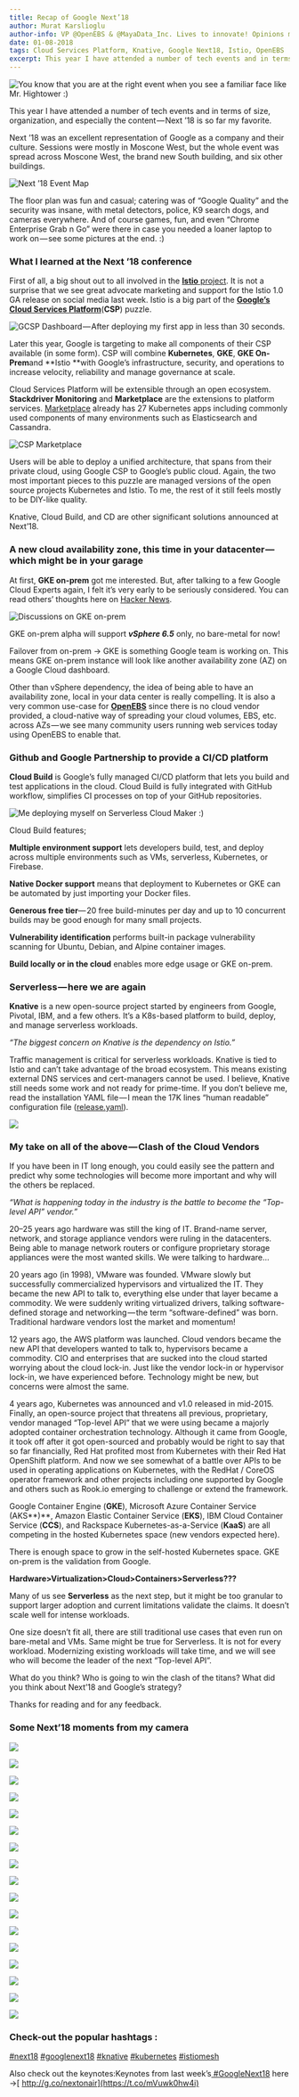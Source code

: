 ```yaml
---
title: Recap of Google Next’18
author: Murat Karslioglu
author-info: VP @OpenEBS & @MayaData_Inc. Lives to innovate! Opinions my own!
date: 01-08-2018
tags: Cloud Services Platform, Knative, Google Next18, Istio, OpenEBS
excerpt: This year I have attended a number of tech events and in terms of size, organization, and especially the content — Next ’18 is so far my favorite.
---
```


![You know that you are at the right event when you see a familiar face like Mr. Hightower :)](https://lh3.googleusercontent.com/iBQD9nOCN5cmrzn73zLeMoHDdhbTZWa3d4sSC1k1wkudXXL0L0912hrjUe2Bxr3MBTLOM_-LDC-ZrA-zNq8arcTJfD_V6e0pc_A9_oKcm6tAsBnIfqXdTfEbnmb8Qu_PoSyBZkVN)

This year I have attended a number of tech events and in terms of size, organization, and especially the content — Next ’18 is so far my favorite.

Next ’18 was an excellent representation of Google as a company and their culture. Sessions were mostly in Moscone West, but the whole event was spread across Moscone West, the brand new South building, and six other buildings.

![Next ’18 Event Map](https://lh4.googleusercontent.com/3ojmOPqqjEieE6GxfEjgFxRRv4sIzQpA_x21hFRpj3IRrmy6i7HL4k5FO2zztbwf9b5HJlrzO8BP3bWkOM34gZQdKS5lmLqR0FjmHJr96VIToFfc-SWdIKmlLcMJLz2y_tWPbERn)

The floor plan was fun and casual; catering was of “Google Quality” and the security was insane, with metal detectors, police, K9 search dogs, and cameras everywhere. And of course games, fun, and even “Chrome Enterprise Grab n Go” were there in case you needed a loaner laptop to work on — see some pictures at the end. :)

### **What I learned at the Next ’18 conference**

First of all, a big shout out to all involved in the [**Istio** project](https://istio.io/). It is not a surprise that we see great advocate marketing and support for the Istio 1.0 GA release on social media last week. Istio is a big part of the [**Google’s Cloud Services Platform**](https://cloud.google.com/solutions/cloud-services-platform/)(**CSP**) puzzle.

![GCSP Dashboard — After deploying my first app in less than 30 seconds.](https://lh4.googleusercontent.com/taoSgNELqkMCnfsqUd84nPfbIATkjucboLYdbzMUWKct5ZFiXb_PZFjoU5KFBc5LZNBz6mhuwHXEpMs49tREabCzrMDCuNTrKniQ4UYuk_i1pNxR08pUHOEjtZ3nxfUOZswcA_xe)

Later this year, Google is targeting to make all components of their CSP available (in some form). CSP will combine **Kubernetes**, **GKE**, **GKE On-Prem**and **Istio **with Google’s infrastructure, security, and operations to increase velocity, reliability and manage governance at scale.

Cloud Services Platform will be extensible through an open ecosystem. **Stackdriver Monitoring** and **Marketplace** are the extensions to platform services. [Marketplace](https://console.cloud.google.com/marketplace/browse?filter=solution-type:k8s) already has 27 Kubernetes apps including commonly used components of many environments such as Elasticsearch and Cassandra.

![CSP Marketplace](https://lh3.googleusercontent.com/esTW1l0iBV-Wvleoosxha1W5KqmA5BQLZ-4jyfb3e0W2j_S5rzqtncJCFA8t6brQc_ZJdF2eVqaXAdhHASBlTq9izYO85SLSZRyE8mbwoB1EiFHTmQdwDHsnTdFm2EDb0i4yefVA)

Users will be able to deploy a unified architecture, that spans from their private cloud, using Google CSP to Google’s public cloud. Again, the two most important pieces to this puzzle are managed versions of the open source projects Kubernetes and Istio. To me, the rest of it still feels mostly to be DIY-like quality.

Knative, Cloud Build, and CD are other significant solutions announced at Next’18.

### **A new cloud availability zone, this time in your datacenter — which might be in your garage**

At first, **GKE on-prem** got me interested. But, after talking to a few Google Cloud Experts again, I felt it’s very early to be seriously considered. You can read others’ thoughts here on [Hacker News](https://news.ycombinator.com/item?id=17602555).

![Discussions on GKE on-prem](https://lh5.googleusercontent.com/q_0yHazRpRZ9bLptYCw1_GQsmdM8TpbM7xXmZ8nL8nejR3uhVg79bvJokA_BrQ91VfzYYl8OLtQ1Evl5VNJqDwJM3EKwqKFsn_jr99N91hCEa1lkazjMZE3aphRbr21LEc0atqTr)

GKE on-prem alpha will support **_vSphere 6.5_** only, no bare-metal for now!

Failover from on-prem -> GKE is something Google team is working on. This means GKE on-prem instance will look like another availability zone (AZ) on a Google Cloud dashboard.

Other than vSphere dependency, the idea of being able to have an availability zone, local in your data center is really compelling. It is also a very common use-case for [**OpenEBS**](https://openebs.io/) since there is no cloud vendor provided, a cloud-native way of spreading your cloud volumes, EBS, etc. across AZs — we see many community users running web services today using OpenEBS to enable that.

### **Github and Google Partnership to provide a CI/CD platform**

**Cloud Build** is Google’s fully managed CI/CD platform that lets you build and test applications in the cloud. Cloud Build is fully integrated with GitHub workflow, simplifies CI processes on top of your GitHub repositories.

![Me deploying myself on Serverless Cloud Maker :)](https://lh3.googleusercontent.com/Vid2Mpm0eaSATtriAt3eLoDdBvvRcv7WCJeNBKxe_VOhVcbdrmh_nJIn5aiQlnMfEOpywRMhHF7Gnv58Nyu_5MQHoWWfxMCmPYdfDlYlKkiQPldJvHxEk9Qa5BOQBuDQNW-YZ0dc)

Cloud Build features;

**Multiple environment support** lets developers build, test, and deploy across multiple environments such as VMs, serverless, Kubernetes, or Firebase.

**Native Docker support** means that deployment to Kubernetes or GKE can be automated by just importing your Docker files.

**Generous free tier**— 20 free build-minutes per day and up to 10 concurrent builds may be good enough for many small projects.

**Vulnerability identification** performs built-in package vulnerability scanning for Ubuntu, Debian, and Alpine container images.

**Build locally or in the cloud** enables more edge usage or GKE on-prem.

### Serverless — here we are again

**Knative** is a new open-source project started by engineers from Google, Pivotal, IBM, and a few others. It’s a K8s-based platform to build, deploy, and manage serverless workloads.

_“The biggest concern on Knative is the dependency on Istio.”_

Traffic management is critical for serverless workloads. Knative is tied to Istio and can’t take advantage of the broad ecosystem. This means existing external DNS services and cert-managers cannot be used. I believe, Knative still needs some work and not ready for prime-time. If you don’t believe me, read the installation YAML file — I mean the 17K lines “human readable” configuration file ([release.yaml](https://github.com/knative/serving/releases/download/v0.1.0/release.yaml)).

![](https://lh6.googleusercontent.com/0qn1GCe8B-15DIr5G7eqqbg3FfnOcm58iQ08ZUobrKJ82xIArtNjnSuFS2KOkkEhyGfyTH8pz5_NXZOk87EllIjN4rSVYlyxxmN6iDemZ0AgM_Yd-FMZzMR-nQdCHpFPTIL84hwS)

### **My take on all of the above — Clash of the Cloud Vendors**

If you have been in IT long enough, you could easily see the pattern and predict why some technologies will become more important and why will the others be replaced.

_“What is happening today in the industry is the battle to become the “Top-level API” vendor.”_

20–25 years ago hardware was still the king of IT. Brand-name server, network, and storage appliance vendors were ruling in the datacenters. Being able to manage network routers or configure proprietary storage appliances were the most wanted skills. We were talking to hardware…

20 years ago (in 1998), VMware was founded. VMware slowly but successfully commercialized hypervisors and virtualized the IT. They became the new API to talk to, everything else under that layer became a commodity. We were suddenly writing virtualized drivers, talking software-defined storage and networking — the term “software-defined” was born. Traditional hardware vendors lost the market and momentum!

12 years ago, the AWS platform was launched. Cloud vendors became the new API that developers wanted to talk to, hypervisors became a commodity. CIO and enterprises that are sucked into the cloud started worrying about the cloud lock-in. Just like the vendor lock-in or hypervisor lock-in, we have experienced before. Technology might be new, but concerns were almost the same.

4 years ago, Kubernetes was announced and v1.0 released in mid-2015. Finally, an open-source project that threatens all previous, proprietary, vendor managed “Top-level API” that we were using became a majorly adopted container orchestration technology. Although it came from Google, it took off after it got open-sourced and probably would be right to say that so far financially, Red Hat profited most from Kubernetes with their Red Hat OpenShift platform. And now we see somewhat of a battle over APIs to be used in operating applications on Kubernetes, with the RedHat / CoreOS operator framework and other projects including one supported by Google and others such as Rook.io emerging to challenge or extend the framework.

Google Container Engine (**GKE**), Microsoft Azure Container Service (AKS**)**, Amazon Elastic Container Service (**EKS**), IBM Cloud Container Service (**CCS**), and Rackspace Kubernetes-as-a-Service (**KaaS**) are all competing in the hosted Kubernetes space (new vendors expected here).

There is enough space to grow in the self-hosted Kubernetes space. GKE on-prem is the validation from Google.

**Hardware>Virtualization>Cloud>Containers>Serverless???**

Many of us see **Serverless** as the next step, but it might be too granular to support larger adoption and current limitations validate the claims. It doesn’t scale well for intense workloads.

One size doesn’t fit all, there are still traditional use cases that even run on bare-metal and VMs. Same might be true for Serverless. It is not for every workload. Modernizing existing workloads will take time, and we will see who will become the leader of the next “Top-level API”.

What do you think? Who is going to win the clash of the titans? What did you think about Next’18 and Google’s strategy?

Thanks for reading and for any feedback.

### **Some Next’18 moments from my camera**

![](https://lh4.googleusercontent.com/ARfwggxkEIm1I-QXUGinQGV0zVQLzaTaQ9WxUEC4nN-xuTUsK0I-Bi4JO9kwyIi6MQYxnu0hBQDxdbkVy5nsTd5oQMEl-JCXRvdWWVhcrbCK3EfM8EegXImT2_Kn0kXeZoHbfLmK)

![](https://lh5.googleusercontent.com/bUCoD0IKci0QEETmHlcrUN-wOSLFSYsIuR4aG96D3QtZo23_gm10SfBqMzUtHVduFt-XzA4m9mI-sae4ktxJRIG9m9aBUt9VUtG0ytYyjFoh-Q2GbFNlQC7Ry0iBiTiaKUNuKsFd)

![](https://lh3.googleusercontent.com/Vdr19dKixjLs64xGxB_thJ3D8_-cnMihbC-gH50S5FuFJ13y2UMb42zSQy9Rp2LT9olLP5TPSRb4WPoW71l71NMJoBeK70SiFtYgsDs1l2k2tmLTiqJTlo9ajj0F0xTp4JlkQuF2)

![](https://lh4.googleusercontent.com/GGkcm_nFqb_gDKJuBJISMI3mueZx6xiBE6R8diM84xEOnYmcSDQVNPaRTbIFgBf-fh1Y_8JcioxxP8g8RzrxYEUJ4Xhw51RMRdXw3aS3fVpbH_mjc_kPUC0pXL3WxXZNlgR3baCb)

![](https://lh4.googleusercontent.com/seBUEu7ltrIHW3VxY_V5rqekHkLXfLYhR0dZZbsyr8MC-vww-_rGvQA3rPz0kfbqudV-LNAi292BTwNrGIe_KG56Vqr-sHSv-mPlIy8nhnJDQPQKnUj7ohg3uql67RVvqTf-earr)

![](https://lh6.googleusercontent.com/2BPdWJYXZizBdmFra0GYqedeArDGynas8VsxPkC0FWhyCjUm8A7TYLpPN06hPMmQ1UQ_yPoG8mH91eRjAyQE6sbw4Jo2wjPlsqDVTLEohowMOtSQaEuSWZO0lIntDOeMip75K20P)

![](https://lh3.googleusercontent.com/esI-PdVDc9sEqPoOkwG4nQhcD_FYSxs8Z1eBiHW9UTBDNO9bbd145X9vwnQgijXHTiz6DUD_bgkz9ViC1C2ukDYtjLaHVAIFlEMPcHmQEWjpKeq3pvEy4HyWXeK65oe61LUMTZ1-)

![](https://lh5.googleusercontent.com/KtS0m1tRBvjWehJSCSFItgtvDK5IiAEU20aa3GfSK6TmlyPVWjQpjnq_z5OAxsa1-L7PQuNRuiK2ZRX1It-1CrDlqzv1ubwrYaZA_gQQGxsb2rXJCAiQPjZ9GLiqXHZsCess6dYz)

![](https://lh6.googleusercontent.com/Uee-fb3QJewe05s4AWM2bF6b7MuRI8XgU9r3KfX72RNwVYYecjt5UX15vw1jhk0LoqvgL1MN5yKT5t9Mei6QzI7bohUAKtoQthG02YCr1VXiM4HFB-RRmQB29uuANQNDiq1sGKGe)

![](https://lh6.googleusercontent.com/OXx7ZGSWDI5z2UnqunkcWtB1MWY5ZtXs3EmruVAqfZo4JiLzhd00hmRkKZi_y2Icv6FV4CJRJW68HK1laKNXCKnGI5A9Z1l53R1BtOiM6dLzjDvecuWLgzPIgir3Q89qxkHt50yo)

![](https://lh4.googleusercontent.com/LUlB3APRP1t0gEEzaXmPbUxZFKGD1nVHRtdNMoKp7iSTLAZAHXOF3W_VPaZs9-XsLdw54GC2TnjnxGyR_spqek8X5ZLFkWICZpP4oXEzATj4n_vfvLQtr0FNceiT3lKzGKg7oh1f)

![](https://lh4.googleusercontent.com/AZP7UsS_i0gXvSBRuoDas6D48cBdU9JD3N39C53YEIdJwXARCyEg2sXRSuvOGUSa07o0xZ2UzQc8mLgZxj6EQm8uRLZ3JXVDzEwx6kTT3Vq-eia5OV865zc0q3bq3htEDZxUiIX1)

![](https://lh4.googleusercontent.com/GkXUs0HYRwS66hSMex7NDDT6Ck0NaxO4VrIHW23GzjrQbRMWDDA4EGwIOwSsg3O8tL_iNuISRywMDuF1u61rZm4fzaBisfUkyo-aPIcCcTk3KwUPunnPwgrV6-oRca0td-eYHxss)

![](https://lh3.googleusercontent.com/EPOoqoV_b11WJCV9cNJFgAtGfuRyqF3xZpKKoJ46J54wNsrE0kFFp82WFZn_gRoRTSLYPAkFHdFcizdOOBYwk_pL6pUZiy9ld24o-xBHIJZWcLmz_tMSFav77_9fbc2pPbwgnObR)

![](https://lh5.googleusercontent.com/cbuvmjdXzUEgiSf6BL6jC3-TKAbwf1WASiNfypDXQcmeXLrr6OPhITsEjeEUo1dXtg3OW3YTPNez3XxjaRxeAV_Ox6dTq9XpbwNDqh2-iWiXqWhrgn2o1VIe45xKPGYsxxPluLkw)

![](https://lh5.googleusercontent.com/wskI0Jy2g9icXoitcNDIp9VChhWlxu9fIDwepnqd0ds_Oq1m8Yt7ZHY8GZ_DvfS8IQcNfsJyBanCPIpp_GUznnzK3b3YBP7F2oV9gsi9k9WyKfwmWGCI4um2SKeNveXy2uaeD-sd)

![](https://lh5.googleusercontent.com/zeDLw8eZvkjgSfWnUwOkIG_Ze3GmKAwrTH59o37K8XEMXDMcAOtUsOSzfEwP8qF7qgVHEbgCs6YbXyE9loDTZOX4q5JeRe2J4JMMufrD0H6wr-ADk9sMBzRRwgi3iRVjhTCLh0Uy)

### **Check-out the popular hashtags :**

[#next18](https://twitter.com/search?q=next18) [#googlenext18](https://twitter.com/search?q=googlenext18) [#knative](https://twitter.com/search?q=knative) [#kubernetes](https://twitter.com/search?q=kubernetes) [#istiomesh](https://twitter.com/search?q=istiomesh)

Also check out the keynotes:Keynotes from last week’s[ #GoogleNext18](https://twitter.com/hashtag/GoogleNext18?src=hash) here →[ http://g.co/nextonair](https://t.co/mVuwk0hw4i)
